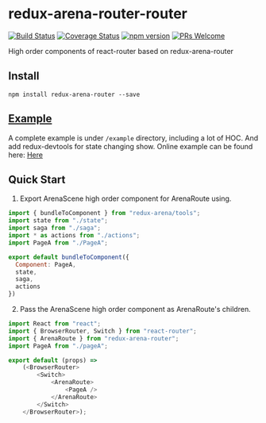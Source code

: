 # redux-arena-router-router
[![Build Status](https://travis-ci.org/hapood/redux-arena-router.svg?branch=master)](https://travis-ci.org/hapood/redux-arena-router) 
[![Coverage Status](https://coveralls.io/repos/github/hapood/redux-arena-router/badge.svg?branch=master)](https://coveralls.io/github/hapood/redux-arena-router?branch=master)
[![npm version](https://img.shields.io/npm/v/redux-arena-router.svg?style=flat-square)](https://www.npmjs.com/package/redux-arena-router)
[![PRs Welcome](https://img.shields.io/badge/PRs-welcome-brightgreen.svg)](CONTRIBUTING.md#pull-requests)

High order components of react-router based on redux-arena-router

## Install

```
npm install redux-arena-router --save
```

## [Example](https://hapood.github.io/redux-arena-router/)

A complete example is under `/example` directory, including a lot of HOC. And add redux-devtools for state changing show.
Online example can be found here: [Here](https://hapood.github.io/redux-arena-router/)


## Quick Start

1. Export ArenaScene high order component for ArenaRoute using.

```javascript
import { bundleToComponent } from "redux-arena/tools";
import state from "./state";
import saga from "./saga";
import * as actions from "./actions";
import PageA from "./PageA";

export default bundleToComponent({
  Component: PageA,
  state,
  saga,
  actions
})
```

2. Pass the ArenaScene high order component as ArenaRoute's children.

```javascript
import React from "react";
import { BrowserRouter, Switch } from "react-router";
import { ArenaRoute } from "redux-arena-router";
import PageA from "./pageA";

export default (props) =>
    (<BrowserRouter>
        <Switch>
            <ArenaRoute>
                <PageA />
            </ArenaRoute>
        </Switch>
    </BrowserRouter>);
```

